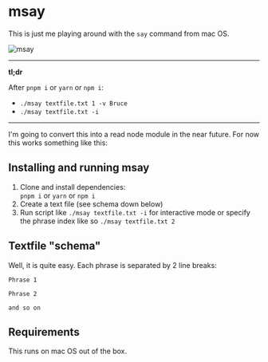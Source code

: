 msay
====

This is just me playing around with the `say` command from mac OS.

![msay](https://i.imgur.com/JppAPHJ.gif)

---

**tl;dr**

After `pnpm i` or `yarn` or `npm i`:

- `./msay textfile.txt 1 -v Bruce`
- `./msay textfile.txt -i`

---

I'm going to convert this into a read node module in the near future. For now this works something like this:

Installing and running msay
---------------------------

1. Clone and install dependencies:  
   `pnpm i` or `yarn` or `npm i`
2. Create a text file (see schema down below)
3. Run script like `./msay textfile.txt -i` for interactive mode or specify the phrase index like so `./msay textfile.txt 2`

Textfile "schema"
-----------------

Well, it is quite easy. Each phrase is separated by 2 line breaks:

```
Phrase 1

Phrase 2

and so on
```

Requirements
------------

This runs on mac OS out of the box.
